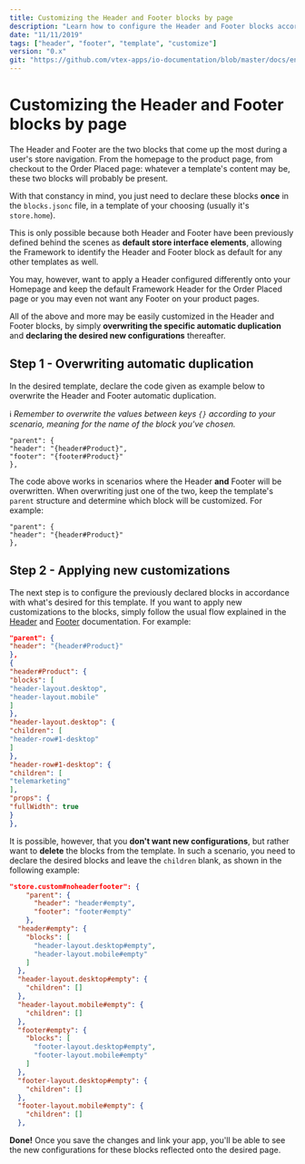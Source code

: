 ```yaml
---
title: Customizing the Header and Footer blocks by page
description: "Learn how to configure the Header and Footer blocks according to your store's page templates."
date: "11/11/2019"
tags: ["header", "footer", "template", "customize"]
version: "0.x"
git: "https://github.com/vtex-apps/io-documentation/blob/master/docs/en/Recipes/layout/configuring-custom-images-for-the-sku-selector.md"
---
```


# Customizing the Header and Footer blocks by page

The Header and Footer are the two blocks that come up the most during a user's store navigation. From the homepage to the product page, from checkout to the Order Placed page: whatever a template's content may be, these two blocks will probably be present.

With that constancy in mind, you just need to declare these blocks **once** in the `blocks.jsonc` file, in a template of your choosing (usually it's `store.home`). 

This is only possible because both Header and Footer have been previously defined behind the scenes as **default store interface elements**, allowing the Framework to identify the Header and Footer block as default for any other templates as well.

You may, however, want to apply a Header configured differently onto your Homepage and keep the default Framework Header for the Order Placed page or you may even not want any Footer on your product pages.

All of the above and more may be easily customized in the Header and Footer blocks, by simply **overwriting the specific automatic duplication** and **declaring the desired new configurations** thereafter. 

## Step 1 - Overwriting automatic duplication

In the desired template, declare the code given as example below to overwrite the Header and Footer automatic duplication.  

:information_source: *Remember to overwrite the values between keys `{}` according to your scenario, meaning for the name of the block you've chosen.*

```
"parent": { 
"header": "{header#Product}", 
"footer": "{footer#Product}"
},
```

The code above works in scenarios where the Header **and** Footer will be overwritten. When overwriting just one of the two, keep the template's `parent` structure and determine which block will be customized. For example:

```
"parent": { 
"header": "{header#Product}"
},
```

## Step 2 - Applying new customizations

The next step is to configure the previously declared blocks in accordance with what's desired for this template. If you want to apply new customizations to the blocks, simply follow the usual flow explained in the [Header]() and [Footer]() documentation. For example:  

```json
"parent": { 
"header": "{header#Product}"
},
{
"header#Product": {
"blocks": [
"header-layout.desktop",
"header-layout.mobile"
]
},
"header-layout.desktop": {
"children": [
"header-row#1-desktop"
]
},
"header-row#1-desktop": {
"children": [
"telemarketing"
],
"props": {
"fullWidth": true
}
},
```

It is possible, however, that you **don't want new configurations**, but rather want to **delete** the blocks from the template. In such a scenario, you need to declare the desired blocks and leave the `children` blank, as shown in the following example:

```json
"store.custom#noheaderfooter": {
    "parent": {
      "header": "header#empty",
      "footer": "footer#empty"
    },
  "header#empty": {
    "blocks": [
      "header-layout.desktop#empty",
      "header-layout.mobile#empty"
    ]
  },
  "header-layout.desktop#empty": {
    "children": []
  },
  "header-layout.mobile#empty": {
    "children": []
  },
  "footer#empty": {
    "blocks": [
      "footer-layout.desktop#empty",
      "footer-layout.mobile#empty"
    ]
  },
  "footer-layout.desktop#empty": {
    "children": []
  },
  "footer-layout.mobile#empty": {
    "children": []
  },
```

**Done!** Once you save the changes and link your app, you'll be able to see the new configurations for these blocks reflected onto the desired page.
